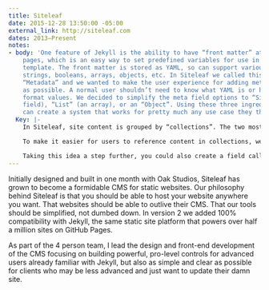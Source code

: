 ```yaml
---
title: Siteleaf
date: 2015-12-28 13:50:00 -05:00
external_link: http://siteleaf.com
dates: 2013–Present
notes:
- body: 'One feature of Jekyll is the ability to have “front matter” attached to your
    pages, which is an easy way to set predefined variables for use in the page’s
    template. The front matter is stored as YAML, so can support various value types:
    strings, booleans, arrays, objects, etc. In Siteleaf we called this type of content
    “Metadata” and we wanted to make the user experience for adding metadata as simple
    as possible. A normal user shouldn’t need to know what YAML is or how to properly
    format values. We decided to simplify the meta field options to “Simple” (a text
    field), “List” (an array), or an “Object”. Using these three ingredients a user
    can create a system that works for pretty much any use case they throw at it.'
  Key: |-
    In Siteleaf, site content is grouped by “collections”. The two most basic collections are “Pages” and “Posts”, but you can add additional collections that fit your site’s content, like “People”, “Videos”, and so on.

    To make it easier for users to reference content in collections, we built a system where a metadata field’s controls would adapt based on the field’s “key”. If you have a collection called “People” and you created a meta field with a key called “Person”, it would turn into a dropdown menu with options autofilled based on the existing content in the “People” collection.

    Taking this idea a step further, you could also create a field called “file” or “header image” and an upload button would appear in the field.
---
```


Initially designed and built in one month with Oak Studios, Siteleaf has grown to become a formidable CMS for static websites. Our philosophy behind Siteleaf is that you should be able to host your website anywhere you want. That websites should be able to outlive their CMS. That our tools should be simplified, not dumbed down. In version 2 we added 100% compatibility with Jekyll, the same static site platform that powers over half a million sites on GitHub Pages.

As part of the 4 person team, I lead the design and front-end development of the CMS focusing on building powerful, pro-level controls for advanced users already familiar with Jekyll, but also as simple and clear as possible for clients who may be less advanced and just want to update their damn site.